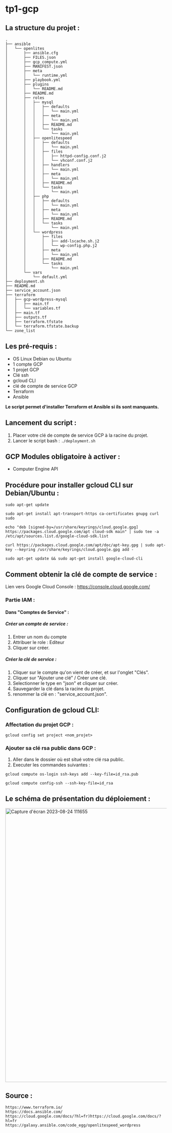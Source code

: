 # tp1-gcp
## La structure du projet : 
```
.
├── ansible
│   └── openlites
│       ├── ansible.cfg
│       ├── FILES.json
│       ├── gcp_compute.yml
│       ├── MANIFEST.json
│       ├── meta
│       │   └── runtime.yml
│       ├── playbook.yml
│       ├── plugins
│       │   └── README.md
│       ├── README.md
│       ├── roles
│       │   ├── mysql
│       │   │   ├── defaults
│       │   │   │   └── main.yml
│       │   │   ├── meta
│       │   │   │   └── main.yml
│       │   │   ├── README.md
│       │   │   └── tasks
│       │   │       └── main.yml
│       │   ├── openlitespeed
│       │   │   ├── defaults
│       │   │   │   └── main.yml
│       │   │   ├── files
│       │   │   │   ├── httpd-config.conf.j2
│       │   │   │   └── vhconf.conf.j2
│       │   │   ├── handlers
│       │   │   │   └── main.yml
│       │   │   ├── meta
│       │   │   │   └── main.yml
│       │   │   ├── README.md
│       │   │   └── tasks
│       │   │       └── main.yml
│       │   ├── php
│       │   │   ├── defaults
│       │   │   │   └── main.yml
│       │   │   ├── meta
│       │   │   │   └── main.yml
│       │   │   ├── README.md
│       │   │   └── tasks
│       │   │       └── main.yml
│       │   └── wordpress
│       │       ├── files
│       │       │   ├── add-lscache.sh.j2
│       │       │   └── wp-config.php.j2
│       │       ├── meta
│       │       │   └── main.yml
│       │       ├── README.md
│       │       └── tasks
│       │           └── main.yml
│       └── vars
│           └── default.yml
├── deployment.sh
├── README.md
├── service_account.json
├── terraform
│   ├── gcp-wordpress-mysql
│   │   ├── main.tf
│   │   └── variables.tf
│   ├── main.tf
│   ├── outputs.tf
│   ├── terraform.tfstate
│   └── terraform.tfstate.backup
└── zone_list
```


## Les pré-requis :

 - OS Linux Debian ou Ubuntu
 - 1 compte GCP
 - 1 projet GCP
 - Clé ssh
 - gcloud CLI
 - clé de compte de service GCP   
 - Terraform
 - Ansible

**Le script permet d'installer Terraform et Ansible si ils sont manquants.**

## Lancement du script : 

1) Placer votre clé de compte de service GCP à la racine du projet.
2) Lancer le script bash : ```./deployment.sh```

## GCP Modules obligatoire à activer :

- Computer Engine API

## Procédure pour installer gcloud CLI sur Debian/Ubuntu :
```
sudo apt-get update

sudo apt-get install apt-transport-https ca-certificates gnupg curl sudo

echo "deb [signed-by=/usr/share/keyrings/cloud.google.gpg] https://packages.cloud.google.com/apt cloud-sdk main" | sudo tee -a /etc/apt/sources.list.d/google-cloud-sdk.list

curl https://packages.cloud.google.com/apt/doc/apt-key.gpg | sudo apt-key --keyring /usr/share/keyrings/cloud.google.gpg add -

sudo apt-get update && sudo apt-get install google-cloud-cli
```
## Comment obtenir la clé de compte de service :

Lien vers Google Cloud Console : https://console.cloud.google.com/

### Partie IAM :

#### Dans "Comptes de Service" :

##### Créer un compte de service : 

1) Entrer un nom du compte
2) Attribuer le role : Editeur
3) Cliquer sur créer.

##### Créer la clé de service :

1) Cliquer sur le compte qu'on vient de créer, et sur l'onglet "Clés".
2) Cliquer sur "Ajouter une clé" / Créer une clé.
3) Selectionner le type en "json" et cliquer sur créer.
4) Sauvegarder la clé dans la racine du projet.
5) renommer la clé en : "service_account.json".

## Configuration de gcloud CLI:

### Affectation du projet GCP : 
```
gcloud config set project <nom_projet>
```
### Ajouter sa clé rsa public dans GCP :
1) Aller dans le dossier où est situé votre clé rsa public.
2) Executer les commandes suivantes :
```
gcloud compute os-login ssh-keys add --key-file=id_rsa.pub
   
gcloud compute config-ssh --ssh-key-file=id_rsa
```
## Le schéma de présentation du déploiement :
<img width="856" alt="Capture d'écran 2023-08-24 111655" src="https://github.com/vchum/tp1-gcp/assets/25177163/8dfcd687-ec4b-47c3-bace-76ffe673e8ef">

## Source :
```
https://www.terraform.io/
https://docs.ansible.com/
https://cloud.google.com/docs/?hl=fr)https://cloud.google.com/docs/?hl=fr
https://galaxy.ansible.com/code_egg/openlitespeed_wordpress
```

